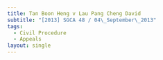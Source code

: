 ```yaml
---
title: Tan Boon Heng v Lau Pang Cheng David
subtitle: "[2013] SGCA 48 / 04\_September\_2013"
tags:
  - Civil Procedure
  - Appeals
layout: single
---
```


